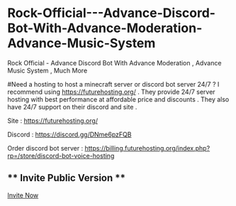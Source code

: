 # Rock-Official---Advance-Discord-Bot-With-Advance-Moderation-Advance-Music-System
Rock Official - Advance Discord Bot With Advance Moderation , Advance Music System , Much More

#Need a hosting to host a minecraft server or discord bot server 24/7 ? I recommend using https://futurehosting.org/ . They provide 24/7 server hosting with best performance at affordable price and discounts . They also have 24/7 support on their discord and site .

Site : https://futurehosting.org/

Discord : https://discord.gg/DNme6pzFQB

Order discord bot server : https://billing.futurehosting.org/index.php?rp=/store/discord-bot-voice-hosting

## ** Invite Public Version **
[Invite Now](https://discord.com/oauth2/authorize?client_id=856953042029379604&scope=bot&permissions=8)
